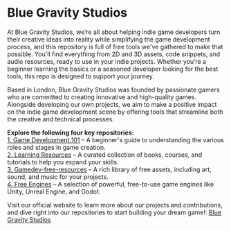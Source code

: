 # Blue Gravity Studios
At Blue Gravity Studios, we’re all about helping indie game developers turn their creative ideas into reality while simplifying the game development process, and this repository is full of free tools we've gathered to make that possible. You'll find everything from 2D and 3D assets, code snippets, and audio resources, ready to use in your indie projects. Whether you’re a beginner learning the basics or a seasoned developer looking for the best tools, this repo is designed to support your journey.  

Based in London, Blue Gravity Studios was founded by passionate gamers who are committed to creating innovative and high-quality games. Alongside developing our own projects, we aim to make a positive impact on the indie game development scene by offering tools that streamline both the creative and technical processes.  

**Explore the following four key repositories:**  
[1. Game Development 101](https://github.com/bluegravitystudios/bgs-gamedev-repo/blob/main/gamedev-101.md) – A beginner's guide to understanding the various roles and stages in game creation.  
[2. Learning Resources](https://github.com/bluegravitystudios/gameassets/blob/main/learning-resources.md) – A curated collection of books, courses, and tutorials to help you expand your skills.  
[3. Gamedev-free-resources](https://github.com/bluegravitystudios/gameassets/blob/main/free-assets.md) – A rich library of free assets, including art, sound, and music for your projects.  
[4. Free Engines](https://github.com/bluegravitystudios/gameassets/blob/main/free-engines.md) – A selection of powerful, free-to-use game engines like Unity, Unreal Engine, and Godot.  

Visit our official website to learn more about our projects and contributions, and dive right into our repositories to start building your dream game!: [Blue Gravity Studios](https://gravity.blue/)  



